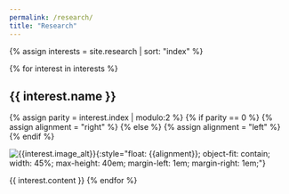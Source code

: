 ```yaml
---
permalink: /research/
title: "Research"
---
```


{% assign interests = site.research | sort: "index" %}

{% for interest in interests %}
## {{ interest.name }}

{% assign parity = interest.index | modulo:2 %}
{% if parity == 0 %}
{% assign alignment = "right" %}
{% else %}
{% assign alignment = "left" %}
{% endif %}

![{{interest.image_alt}}]({{interest.image}}){:style="float: {{alignment}}; object-fit: contain; width: 45%; max-height: 40em; margin-left: 1em; margin-right: 1em;"}

{{ interest.content }}
{% endfor %}
